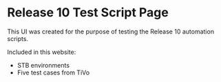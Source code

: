 # Release 10 Test Script Page

This UI was created for the purpose of testing the Release 10 automation scripts. 

Included in this website:
- STB environments
- Five test cases from TiVo
